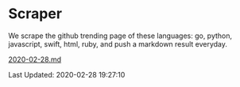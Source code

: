 # Scraper

We scrape the github trending page of these languages: go, python, javascript, swift, html, ruby, and push a markdown result everyday.

[2020-02-28.md](https://github.com/henson/Scraper/blob/master/2020-02-28.md)

Last Updated: 2020-02-28 19:27:10